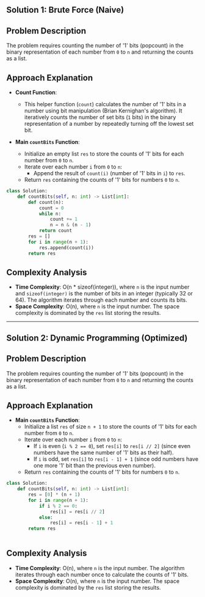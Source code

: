 ## Solution 1: Brute Force (Naive)

## Problem Description

The problem requires counting the number of '1' bits (popcount) in the binary representation of each number from `0` to `n` and returning the counts as a list.

## Approach Explanation

- **Count Function**:
  - This helper function (`count`) calculates the number of '1' bits in a number using bit manipulation (Brian Kernighan's algorithm). It iteratively counts the number of set bits (`1` bits) in the binary representation of a number by repeatedly turning off the lowest set bit.

- **Main `countBits` Function**:
  - Initialize an empty list `res` to store the counts of '1' bits for each number from `0` to `n`.
  - Iterate over each number `i` from `0` to `n`:
    - Append the result of `count(i)` (number of '1' bits in `i`) to `res`.
  - Return `res` containing the counts of '1' bits for numbers `0` to `n`.

```python
class Solution:
    def countBits(self, n: int) -> List[int]:
        def count(n):
            count = 0 
            while n:
                count += 1
                n = n & (n - 1)
            return count
        res = []
        for i in range(n + 1):
            res.append(count(i))
        return res
```

## Complexity Analysis

- **Time Complexity**: O(n * sizeof(integer)), where `n` is the input number and `sizeof(integer)` is the number of bits in an integer (typically 32 or 64). The algorithm iterates through each number and counts its bits.
- **Space Complexity**: O(n), where `n` is the input number. The space complexity is dominated by the `res` list storing the results.


---

## Solution 2: Dynamic Programming (Optimized)

## Problem Description

The problem requires counting the number of '1' bits (popcount) in the binary representation of each number from `0` to `n` and returning the counts as a list.

## Approach Explanation

- **Main `countBits` Function**:
  - Initialize a list `res` of size `n + 1` to store the counts of '1' bits for each number from `0` to `n`.
  - Iterate over each number `i` from `0` to `n`:
    - If `i` is even (`i % 2 == 0`), set `res[i]` to `res[i // 2]` (since even numbers have the same number of '1' bits as their half).
    - If `i` is odd, set `res[i]` to `res[i - 1] + 1` (since odd numbers have one more '1' bit than the previous even number).
  - Return `res` containing the counts of '1' bits for numbers `0` to `n`.

```python
class Solution:
    def countBits(self, n: int) -> List[int]:
        res = [0] * (n + 1)
        for i in range(n + 1):
            if i % 2 == 0:
                res[i] = res[i // 2]
            else:
                res[i] = res[i - 1] + 1
        return res
            
```

## Complexity Analysis

- **Time Complexity**: O(n), where `n` is the input number. The algorithm iterates through each number once to calculate the counts of '1' bits.
- **Space Complexity**: O(n), where `n` is the input number. The space complexity is dominated by the `res` list storing the results.


